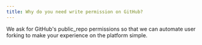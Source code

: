 ```yaml
---
title: Why do you need write permission on GitHub?
---
```


We ask for GitHub's public_repo permissions so that we can automate user forking to make your experience on the platform simple.
